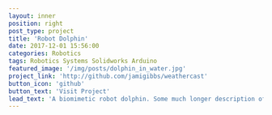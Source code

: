 ```yaml
---
layout: inner
position: right
post_type: project
title: 'Robot Dolphin'
date: 2017-12-01 15:56:00
categories: Robotics
tags: Robotics Systems Solidworks Arduino
featured_image: '/img/posts/dolphin_in_water.jpg'
project_link: 'http://github.com/jamigibbs/weathercast'
button_icon: 'github'
button_text: 'Visit Project'
lead_text: 'A biomimetic robot dolphin. Some much longer description of the robot and proejct just to see how this will look on the website and if it is absolutely ugly and needs to be changed in some way like an undercooked rack of meatballs with spaghetti sauce.'
---
```

